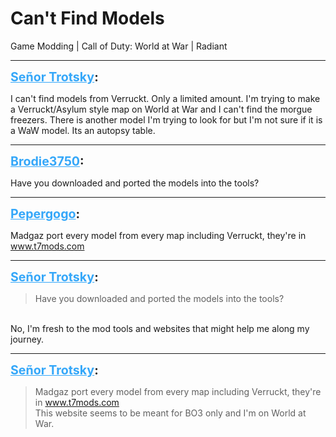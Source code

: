 # Can't Find Models
Game Modding | Call of Duty: World at War | Radiant

---
<strong style="font-size: 1.4em;"><span style="text-decoration: underline;text-decoration-color: #34a7f9;"><span style="color:#34a7f9;">Señor Trotsky</span></span>:</strong>

<p>I can&#39;t find models from Verruckt. Only a limited amount. I&#39;m trying to make a Verruckt/Asylum style map on World at War and I can&#39;t find the morgue freezers. There is another model I&#39;m trying to look for but I&#39;m not sure if it is a WaW model. Its an autopsy table.</p>

---
<strong style="font-size: 1.4em;"><span style="text-decoration: underline;text-decoration-color: #34a7f9;"><span style="color:#34a7f9;">Brodie3750</span></span>:</strong>

<p>Have you downloaded and ported the models into the tools?</p>

---
<strong style="font-size: 1.4em;"><span style="text-decoration: underline;text-decoration-color: #34a7f9;"><span style="color:#34a7f9;">Pepergogo</span></span>:</strong>

<p>Madgaz port every model from every map including Verruckt, they&#39;re in <a href=""http://www.t7mods.com"">www.t7mods.com</a></p>

---
<strong style="font-size: 1.4em;"><span style="text-decoration: underline;text-decoration-color: #34a7f9;"><span style="color:#34a7f9;">Señor Trotsky</span></span>:</strong>

<p><blockquote>Have you downloaded and ported the models into the tools?<br /></blockquote><br />No, I&#39;m fresh to the mod tools and websites that might help me along my journey.</p>

---
<strong style="font-size: 1.4em;"><span style="text-decoration: underline;text-decoration-color: #34a7f9;"><span style="color:#34a7f9;">Señor Trotsky</span></span>:</strong>

<p><blockquote>Madgaz port every model from every map including Verruckt, they&#39;re in <a href="http://www.t7mods.com">www.t7mods.com</a><br />This website seems to be meant for BO3 only and I&#39;m on World at War.</blockquote></p>
